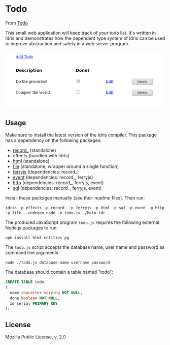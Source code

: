 Todo
============================
From [Todo](https://github.com/leon-vv/Todo)

This small web application will keep track of your todo list. It's written in Idris and demonstrates how the dependent type system of Idris can be used to improve abstraction and safety in a web server program.

![Screenshot of the application](https://raw.githubusercontent.com/leon-vv/todo/master/screenshot.png)

Usage
-----------------------------
Make sure to install the latest version of the Idris compiler. This package has a dependency on the following packages:

* [record\_](https://github.com/leon-vv/Record) (standalone)
* effects (bundled with Idris)
* [html](https://github.com/leon-vv/Html) (standalone)
* [file](https://github.com/leon-vv/File) (standalone, wrapper around a single function)
* [ferryjs](https://github.com/leon-vv/FerryJS) (dependencies: record\_)
* [event](https://github.com/leon-vv/Event) (dependencies: record\_, ferryjs)
* [http](https://github.com/leon-vv/Http) (dependencies: record\_, ferryjs, event)
* [sql](https://github.com/leon-vv/Sql) (dependencies: record\_, ferryjs, event)

Install these packages manually (see their readme files). Then run:

```
idris -p effects -p record_ -p ferryjs -p html -p sql -p event -p http -p file --codegen node -o todo.js ./Main.idr
```

The produced JavaScript program `todo.js` requires the following external Node.js packages to run:
```
npm install html-entities pg
```

The `todo.js` script accepts the database name, user name and password as command line arguments:

```
node ./todo.js database-name username password
```

The database should contain a table named "todo":

```SQL
CREATE TABLE todo
(
  name character varying NOT NULL,
  done boolean NOT NULL,
  id serial PRIMARY KEY
);
```
License
----------------------------
Mozilla Public License, v. 2.0
